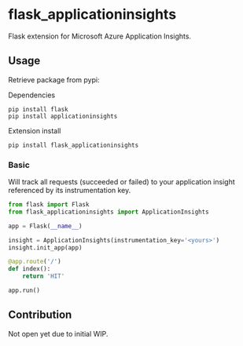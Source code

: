 # flask_applicationinsights

Flask extension for Microsoft Azure Application Insights.

## Usage

Retrieve package from pypi:


Dependencies

```
pip install flask
pip install applicationinsights
```

Extension install

```
pip install flask_applicationinsights
```

### Basic

Will track all requests (succeeded or failed) to your application insight referenced by its instrumentation key.

```python
from flask import Flask
from flask_applicationinsights import ApplicationInsights

app = Flask(__name__)

insight = ApplicationInsights(instrumentation_key='<yours>')
insight.init_app(app)

@app.route('/')
def index():
    return 'HIT'

app.run()
```

## Contribution

Not open yet due to initial WIP.

